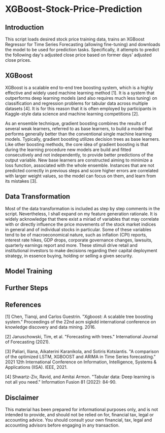 # XGBoost-Stock-Price-Prediction

## Introduction

This script loads desired stock price training data, trains an XGBoost Regressor for Time Series Forecasting (allowing fine-tuning) and downloads the model to be used for prediction tasks. Specifically, it attempts to predict the following day's adjusted close price based on former days' adjusted close prices.

## XGBoost


XGBoost is a scalable end to-end tree boosting system, which is a highly effective and widely used machine learning method [1]. It is a system that outperforms deep learning models (and also requires much less tuning) on classification and regression problems for tabular data across multiple 
datasets [4]. It is for this reason that it is often employed by participants in Kaggle-style data science and machine learning competitions [2].

As an ensemble technique, gradient boosting combines the results of several weak learners, referred to as
base learners, to build a model that performs generally better than the conventional single machine learning models.
Typically, gradient boosting utilizes decision trees as base learners. Like other boosting methods, the core idea of
gradient boosting is that during the learning procedure new models are build and fitted consecutively and not independently, to provide better predictions of the output variable. New base learners are constructed aiming to minimize a loss function, associated with the whole
ensemble. Instances that are not predicted correctly in previous steps and score higher errors are correlated with
larger weight values, so the model can focus on them, and learn from its mistakes [3]. 


## Data Transformation

Most of the data transformation is included as step by step comments in the script. Nevertheless, I shall expand on my feature generation rationale. It is 
widely acknowledge that there exist a miriad of variables that may correlate with or directly influence the price movements of the stock market indices in general and of individual stocks in particular. Some of these variables tend to be of macroeconomical nature, such as inflation (CPI) reports, interest rate hikes, GDP drops, corporate governance changes, lawsuits, quarterly earnings report and more. These stimuli drive retail and institutional investors to make decisions regarding their capital deployment strategy, in essence buying, holding or selling a given security.

## Model Training

## Further Steps


## References


[1] Chen, Tianqi, and Carlos Guestrin. "Xgboost: A scalable tree boosting system." Proceedings of the 22nd acm sigkdd international conference on knowledge discovery and data mining. 2016.

[2] Januschowski, Tim, et al. "Forecasting with trees." International Journal of Forecasting (2021).

[3] Paliari, Iliana, Aikaterini Karanikola, and Sotiris Kotsiantis. "A comparison of the optimized LSTM, XGBOOST and ARIMA in Time Series forecasting." 2021 12th International Conference on Information, Intelligence, Systems & Applications (IISA). IEEE, 2021.

[4] Shwartz-Ziv, Ravid, and Amitai Armon. "Tabular data: Deep learning is not all you need." Information Fusion 81 (2022): 84-90.

## Disclaimer

This material has been prepared for informational purposes only, and is not intended to provide, and should not be relied on for, financial tax, legal or accounting advice. You should consult your own financial, tax, legal and accounting advisors before engaging in any transaction.
